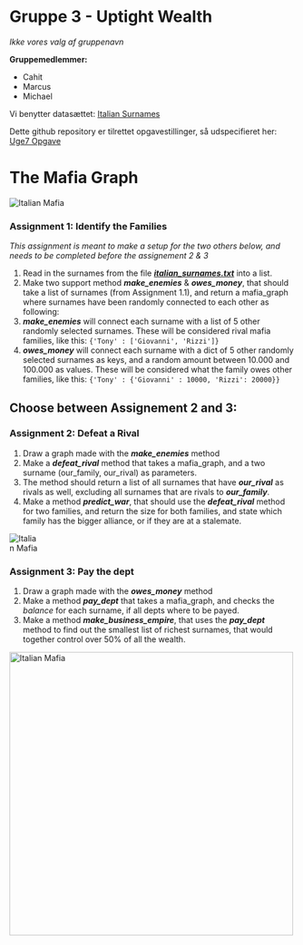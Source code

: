 # Gruppe 3 - Uptight Wealth
*Ikke vores valg af gruppenavn*

**Gruppemedlemmer:**
- Cahit
- Marcus
- Michael

Vi benytter datasættet: [Italian Surnames](https://raw.githubusercontent.com/Micniks/Python-Week9-Group-3-Assignments/main/italian_surnames.txt)

Dette github repository er tilrettet opgavestillinger, så udspecifieret her: [Uge7 Opgave](https://docs.google.com/document/d/1ojSiBWwLo4-Rc7763vx6aVEYdNluATOMja9qqk4dodU/edit#) 


# The Mafia Graph

<img src="https://media.thenationaldigest.com/wp-content/uploads/2019/12/02113803/Italian-Mafia-400x400-1.jpg" alt="Italian Mafia" style="max-width: 250px">

### Assignment 1: Identify the Families
*This assignment is meant to make a setup for the two others below, and needs to be completed before the assignement 2 & 3*
1. Read in the surnames from the file ***[italian_surnames.txt](https://raw.githubusercontent.com/Micniks/Python-Week9-Group-3-Assignments/main/italian_surnames.txt)*** into a list.
2. Make two support method ***make_enemies*** & ***owes_money***, that should take a list of surnames (from Assignment 1.1), and return a mafia_graph where surnames have been randomly connected to each other as following:
3. ***make_enemies*** will connect each surname with a list of 5 other randomly selected surnames. These will be considered rival mafia families, like this:
`{'Tony' : ['Giovanni', 'Rizzi']}`
4. ***owes_money*** will connect each surname with a dict of 5 other randomly selected surnames as keys, and a random amount between 10.000 and 100.000 as values. These will be considered what the family owes other families, like this:
`{'Tony' : {'Giovanni' : 10000, 'Rizzi': 20000}}`

## Choose between Assignement 2 and 3:

### Assignment 2: Defeat a Rival
1. Draw a graph made with the ***make_enemies*** method
2. Make a ***defeat_rival*** method that takes a mafia_graph, and a two surname (our_family, our_rival) as parameters.
3. The method should return a list of all surnames that have ***our_rival*** as rivals as well, excluding all surnames that are rivals to ***our_family***.
4. Make a method ***predict_war***, that should use the ***defeat_rival*** method for two families, and return the size for both families, and state which family has the bigger alliance, or if they are at a stalemate.

<img src="https://i.pinimg.com/originals/e0/cc/1d/e0cc1dce1fb78bbe2e18e59a8fb2b441.jpg" alt="Italian Mafia" style="max-width: 50px">


### Assignment 3: Pay the dept
1. Draw a graph made with the ***owes_money*** method
2. Make a method ***pay_dept*** that takes a mafia_graph, and checks the *balance* for each surname, if all depts where to be payed.
3. Make a method ***make_business_empire***, that uses the ***pay_dept*** method to find out the smallest list of richest surnames, that would together control over 50% of all the wealth.

<img src="https://www.nationalcrimesyndicate.com/wp-content/uploads/2020/01/winnings-777x437.jpg" alt="Italian Mafia" width="500px">
